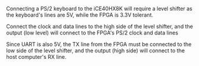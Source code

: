 
Connecting a PS/2 keyboard to the iCE40HX8K will require a level shifter as the keyboard's lines are 5V, while the FPGA is 3.3V tolerant.

Connect the clock and data lines to the high side of the level shifter, and the output (low level) will connect to the FPGA's PS/2 clock and data lines

Since UART is also 5V, the TX line from the FPGA must be connected to the low side of the level shifter, and the output (high side) will connect to the host computer's RX line.
